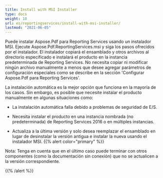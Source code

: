 ```yaml
---
title: Install with MSI Installer
type: docs
weight: 10
url: es/reportingservices/install-with-msi-installer/
lastmod: "2021-06-05"
---
```


Puede instalar Aspose.Pdf para Reporting Services usando un instalador MSI. Ejecute Aspose.Pdf.ReportingServices.msi y siga los pasos ofrecidos por el instalador. El instalador copiará el ensamblado y otros archivos al directorio especificado e instalará el producto en la instancia predeterminada de Reporting Services. No necesita copiar ni modificar ningún archivo manualmente a menos que desee agregar parámetros de configuración especiales como se describe en la sección 'Configurar Aspose.Pdf para Reporting Services'.

La instalación automática es la mejor opción que funciona en la mayoría de los casos. Sin embargo, es posible que necesite instalar el producto manualmente en algunas situaciones como:

- La instalación automática falla debido a problemas de seguridad de E/S.
- Necesita instalar el producto en una instancia nombrada (no predeterminada) de Reporting Services 2016 o en múltiples instancias.

- Actualiza a la última versión y solo desea reemplazar el ensamblado en lugar de desinstalar la versión antigua e instalar la nueva usando el instalador MSI.
{{% alert color="primary" %}}

Nota: Tenga en cuenta que en el último caso puede terminar con otros componentes (como la documentación sin conexión) que no se actualicen a la versión correspondiente.

{{% /alert %}}